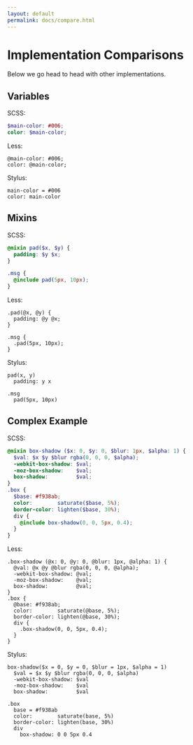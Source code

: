 ```yaml
---
layout: default
permalink: docs/compare.html
---
```


# Implementation Comparisons

Below we go head to head with other implementations.

## Variables

SCSS:

``` scss
$main-color: #006;
color: $main-color;
```

Less:

``` less
@main-color: #006;
color: @main-color;
```

Stylus:

``` stylus
main-color = #006
color: main-color
```

## Mixins

SCSS:

``` scss
@mixin pad($x, $y) {
  padding: $y $x;
}

.msg {
  @include pad(5px, 10px);
}
```

Less:

``` less
.pad(@x, @y) {
  padding: @y @x;
}

.msg {
  .pad(5px, 10px);
}
```

Stylus:

``` stylus
pad(x, y)
  padding: y x

.msg
  pad(5px, 10px)
```

## Complex Example

SCSS:

``` scss
@mixin box-shadow ($x: 0, $y: 0, $blur: 1px, $alpha: 1) {
  $val: $x $y $blur rgba(0, 0, 0, $alpha);
  -webkit-box-shadow: $val;
  -moz-box-shadow:    $val;
  box-shadow:         $val;
}
.box {
  $base: #f938ab;
  color:        saturate($base, 5%);
  border-color: lighten($base, 30%);
  div {
    @include box-shadow(0, 0, 5px, 0.4);
  }
}
```

Less:

``` less
.box-shadow (@x: 0, @y: 0, @blur: 1px, @alpha: 1) {
  @val: @x @y @blur rgba(0, 0, 0, @alpha);
  -webkit-box-shadow: @val;
  -moz-box-shadow:    @val;
  box-shadow:         @val;
}
.box {
  @base: #f938ab;
  color:        saturate(@base, 5%);
  border-color: lighten(@base, 30%);
  div {
    .box-shadow(0, 0, 5px, 0.4);
  }
}
```

Stylus:

``` stylus
box-shadow($x = 0, $y = 0, $blur = 1px, $alpha = 1)
  $val = $x $y $blur rgba(0, 0, 0, $alpha)
  -webkit-box-shadow: $val
  -moz-box-shadow:    $val
  box-shadow:         $val

.box
  base = #f938ab
  color:        saturate(base, 5%)
  border-color: lighten(base, 30%)
  div
    box-shadow: 0 0 5px 0.4
```
